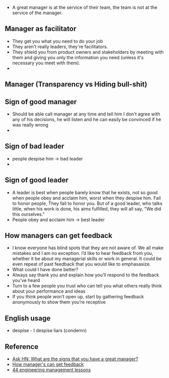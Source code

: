 * A great manager is at the service of their team, the team is not at the service of the manager.

## Manager as facilitator

* They get you what you need to do your job
* They aren't really leaders, they're facilitators.
* They shield you from product owners and stakeholders by meeting with them and giving you only the information you need (unless it's necessary you meet with them).
* 

## Manager (Transparency vs Hiding bull-shit)


## Sign of good manager

* Should be able call manager at any time and tell him I don't agree with any of his decisions, he will listen and he can easily be convinced if he was really wrong
* 


## Sign of bad leader

* people despise him -> bad leader
* 


## Sign of good leader

* A leader is best when people barely know that he exists, not so good when people obey and acclaim him, worst when they despise him. Fail to honor people, They fail to honor you. But of a good leader, who talks little, when his work is done, his aims fulfilled, they will all say, "We did this ourselves."
* People obey and acclaim him -> best leader


## How managers can get feedback

* I know everyone has blind spots that they are not aware of. We all make mistakes and I am no exception. I’d like to hear feedback from you, whether it be about my managerial skills or work in general. It could be even repeat of past feedback that you would like to emphasasize.
* What could I have done better?
* Always say thank you and explain how you’ll respond to the feedback you’ve heard
* Turn to a few people you trust who can tell you what others really think about your performance and ideas
* If you think people won’t open up, start by gathering feedback anonymously to show them you’re receptive


## English usage

* despise - I despise liars (condemn)

## Reference

* [Ask HN: What are the signs that you have a great manager?](https://news.ycombinator.com/item?id=20230133)
* [How manager's can get feedback](https://www.impraise.com/blog/how-managers-get-upward-feedback-from-their-team)
* [44 engineering management lessons](https://www.defmacro.org/2014/10/03/engman.html)
